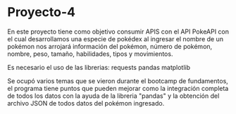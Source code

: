 # Proyecto-4

En este proyecto tiene como objetivo consumir APIS con el API PokeAPI con el cual desarrollamos una especie de pokédex 
al ingresar el nombre de un pokémon nos arrojará información del pokémon, número de pokémon, nombre, peso, tamaño, habilidades,
tipos y movimientos.

Es necesario el uso de las librerias:
requests
pandas
matplotlib

Se ocupó varios temas que se vieron durante el bootcamp de fundamentos, el programa tiene puntos que pueden mejorar como
la integración completa de todos los datos con la ayuda de la libreria "pandas" y la obtención del archivo JSON de todos 
datos del pokémon ingresado.
